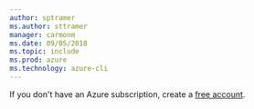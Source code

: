 ```yaml
---
author: sptramer
ms.author: sttramer
manager: carmonm
ms.date: 09/05/2018 
ms.topic: include
ms.prod: azure
ms.technology: azure-cli
---
```

If you don't have an Azure subscription, create a [free account](https://azure.microsoft.com/free/?ref=microsoft.com&utm_source=microsoft.com&utm_medium=docs&utm_campaign=visualstudio).

